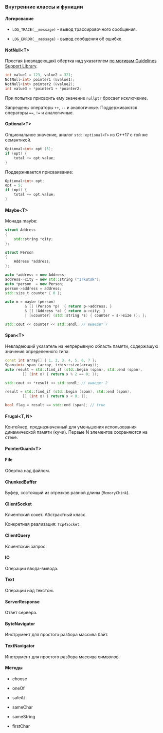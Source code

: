 ### Внутренние классы и функции

#### Логирование

* `LOG_TRACE(__message)` - вывод трассировочного сообщения.

* `LOG_ERROR(__message)` - вывод сообщения об ошибке. 

#### NotNull&lt;T&gt;

Простая (невладеющая) обертка над указателем [по мотивам Guidelines Support Library](https://github.com/microsoft/GSL).

```c++
int value1 = 123, value2 = 321;
NotNull<int> pointer1 (&value1);
NotNull<int> pointer2 (&value2);
int value3 = *pointer1 + *pointer2;
```

При попытке присвоить ему значение `nullptr` бросает исключение.

Запрещены операторы `++`, `--` и аналогичные. Поддерживаются операторы `==`, `!=` и аналогичные.

#### Optional&lt;T&gt;

Опциональное значение, аналог `std::optional<T>` из C++17 с той же семантикой.

```c++
Optional<int> opt (5);
if (opt) {
    total += opt.value;
}
```

Поддерживается присваивание:

```c++
Optional<int> opt;
opt = 5;
if (opt) {
    total += opt.value;
}
```

#### Maybe&lt;T&gt;

Монада maybe:

```c++
struct Address
{
    std::string *city;
};

struct Person
{
    Address *address;
};

auto *address = new Address;
address->city = new std::string ("Irkutsk");
auto *person  = new Person;
person->address = address;
std::size_t counter { 0 };

auto m = maybe (person)
         & [] (Person *p)  { return p->address; }
         & [] (Address *a) { return a->city; }
         | [&counter] (std::string *s) { counter = s->size (); };

std::cout << counter << std::endl; // выведет 7
```

#### Span&lt;T&gt;

Невладеющий указатель на непрерывную область памяти, содержащую значения определенного типа:

```c++
const int array[] { 1, 2, 3, 4, 5, 6, 7 };
Span<int> span (array, irbis::size(array));
auto result = std::find_if (std::begin (span), std::end (span),
        [] (int x) { return x % 2 == 0; });

std::cout << *result << std::endl; // выведет 2

result = std::find_if (std::begin (span), std::end (span),
        [] (int x) { return x < 0; });

bool flag = result == std::end (span); // true
```

#### Frugal&lt;T, N&gt;

Контейнер, предназначенный для уменьшения использования динамической памяти (кучи). Первые N элементов сохраняются на стеке.

#### PointerGuard&lt;T&gt;

#### File

Обертка над файлом.

#### ChunkedBuffer

Буфер, состоящий из отрезков равной длины (`MemoryChink`). 

#### ClientSocket

Клиентский сокет. Абстрактный класс.

Конкретная реализация: `Tcp4Socket`.

#### ClientQuery

Клиентский запрос.

#### IO

Операции ввода-вывода.

#### Text

Операции над текстом.

#### ServerResponse

Ответ сервера.

#### ByteNavigator

Инструмент для простого разбора массива байт.

#### TextNavigator

Инструмент для простого разбора массива символов.

#### Методы

* choose

* oneOf

* safeAt

* sameChar

* sameString

* firstChar
